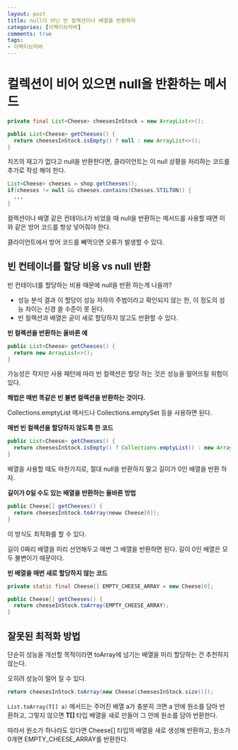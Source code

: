```yaml
---
layout: post
title: null이 아닌 빈 컬렉션이나 배열을 반환하자
categories: [이펙티브자바]
comments: true 
tags:
- 이펙티브자바
---
```




# 컬렉션이 비어 있으면 null을 반환하는 메서드

```java
private final List<Cheese> cheesesInStock = new ArrayList<>();

public List<Cheese> getCheeses() {
  return cheesesInStock.isEmpty() ? null : new ArrayList<>();
}
```

치즈의 재고가 없다고 null을 반환한다면, 클라이언트는 이 null 상황을 처리하는 코드를 추가로 작성 해야 한다.

```java
List<Cheese> cheeses = shop.getCheeses();
if(cheeses != null && cheeses.contains(Chesses.STILTON)) {
  ...
}
```

컬렉션이나 배열 같은 컨테이너가 비었을 때 null을 반환하는 메서드를 사용할 때면 이와 같은 방어 코드를 항상 넣어줘야 한다.

클라이언트에서 방어 코드를 빼먹으면 오류가 발생할 수 있다.



## 빈 컨테이너를 할당 비용 vs null 반환

빈 컨테이너를 할당하는 비용 때문에 null을 반환 하는게 나을까?

- 성능 분석 결과 이 할당이 성능 저하의 주범이라고 확인되지 않는 한, 이 정도의 성능 차이는 신경 쓸 수준이 못 된다.
- 빈 컬렉션과 배열은 굳이 새로 할당하지 않고도 반환할 수 있다.

**빈 컬렉션을 반환하는 올바른 예**

```java
public List<Cheese> getCheeses() {
  return new ArrayList<>();
}
```

가능성은 작지만 사용 패턴에 따라 빈 컬렉션은 할당 하는 것은 성능을 떨어뜨릴 위험이 있다.

**해법은 매번 똑같은 빈 불변 컬렉션을 반환하는 것이다.**

Collections.emptyList 메서드나 Collections.emptySet 등을 사용하면 된다.

**매번 빈 컬렉션을 할당하지 않도록 한 코드**

```java
public List<Cheese> getCheeses() {
  return cheesesInStock.isEmpty() ? Collections.emptyList() : new ArrayList<>();
}
```

배열을 사용할 때도 마찬가지로, 절대 null을 반환하지 말고 길이가 0인 배열을 반환 하자.

**길이가 0일 수도 있는 배열을 반환하는 올바른 방법**

```java
public Cheese[] getCheeses() {
  return cheesesInStock.toArray(neww Cheese[0]);
}
```

이 방식도 최적화를 할 수 있다.

길이 0짜리 배열을 미리 선언해두고 매번 그 배열을 반환하면 된다. 길이 0인 배열은 모두 불변이기 때문이다.

**빈 배열을 매번 새로 할당하지 않는 코드**

```java
private static final Cheese[] EMPTY_CHEESE_ARRAY = new Cheese[0];

public Cheese[] getCheeses() { 
  return cheeseInStock.toArray(EMPTY_CHEESE_ARRAY);
}
```



## 잘못된 최적화 방법

단순히 성능을 개선할 목적이라면 toArray에 넘기는 배열을 미리 할당하는 건 추천하지 않는다.

오히려 성능이 떨어 질 수 있다.

```java
return cheesesInStock.toArray(new Cheese[cheesesInStock.size()]);
```

`List.toArray(T[] a)` 메서드는 주어진 배열 a가 충분히 크면 a 안에 원소를 담아 반환하고, 그렇지 않으면 **T[]** 타입 배열을 새로 만들어 그 안에 원소를 담아 반환한다. 

따라서 원소가 하나라도 있다면 Cheese[] 타입의 배열을 새로 생성해 반환하고, 원소가 0개면 EMPTY_CHEESE_ARRAY를 반환한다.

